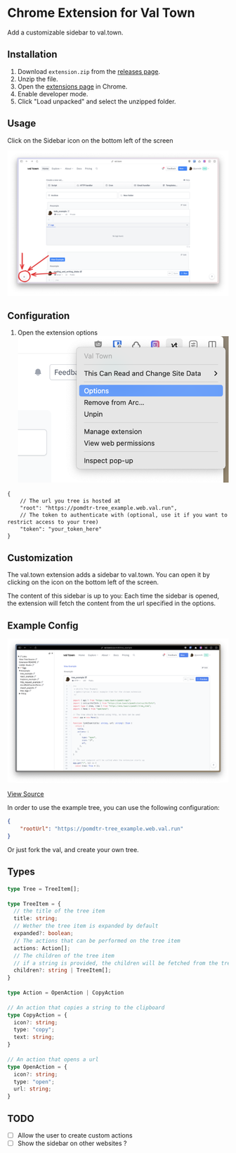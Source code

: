 # Chrome Extension for Val Town

Add a customizable sidebar to val.town.

## Installation

1. Download `extension.zip` from the [releases page](https://github.com/pomdtr/val-town-web-extension/releases/latest).
2. Unzip the file.
3. Open the [extensions page](chrome://extensions) in Chrome.
4. Enable developer mode.
5. Click "Load unpacked" and select the unzipped folder.

## Usage

Click on the Sidebar icon on the bottom left of the screen

![sidebar icon](assets/sidebar-icon.png)

## Configuration

1. Open the extension options
    ![action right click menu](doc/options.png)

```jsonc
{
    // The url you tree is hosted at
    "root": "https://pomdtr-tree_example.web.val.run",
    // The token to authenticate with (optional, use it if you want to restrict access to your tree)
    "token": "your_token_here"
}
```

## Customization

The val.town extension adds a sidebar to val.town. You can open it by clicking on the icon on the bottom left of the screen.

The content of this sidebar is up to you: Each time the sidebar is opened, the extension will fetch the content from the url specified in the options.

## Example Config

![tree example](assets/tree-example.png)

[View Source](https://val-town-by-example.pomdtr.me/v/pomdtr/tree_example)

In order to use the example tree, you can use the following configuration:

```json
{
    "rootUrl": "https://pomdtr-tree_example.web.val.run"
}
```

Or just fork the val, and create your own tree.

## Types

```ts
type Tree = TreeItem[];

type TreeItem = {
  // the title of the tree item
  title: string;
  // Wether the tree item is expanded by default
  expanded?: boolean;
  // The actions that can be performed on the tree item
  actions: Action[];
  // The children of the tree item
  // if a string is provided, the children will be fetched from the tree hosted at the url
  children?: string | TreeItem[];
}

type Action = OpenAction | CopyAction

// An action that copies a string to the clipboard
type CopyAction = {
  icon?: string;
  type: "copy";
  text: string;
}

// An action that opens a url
type OpenAction = {
  icon?: string;
  type: "open";
  url: string;
}
```

## TODO

- [ ] Allow the user to create custom actions
- [ ] Show the sidebar on other websites ?

